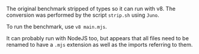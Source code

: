 The original benchmark stripped of types so it can run with v8. The conversion
was performed by the script `strip.sh` using `Juno`.

To run the benchmark, use `v8 main.mjs`.

It can probably run with NodeJS too, but appears that all files need to be renamed
to have a `.mjs` extension as well as the imports referring to them.
